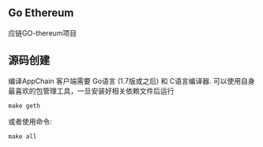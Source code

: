 ## Go Ethereum

应链GO-thereum项目


## 源码创建


编译AppChain 客户端需要 Go语言 (1.7版或之后) 和 C语言编译器.
可以使用自身最喜欢的包管理工具，一旦安装好相关依赖文件后运行

    make geth

或者使用命令:

    make all
